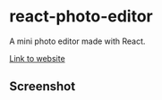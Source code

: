 # react-photo-editor

A mini photo editor made with React.

[Link to website](http://ezzylan.github.io/react-photo-editor)

## Screenshot


